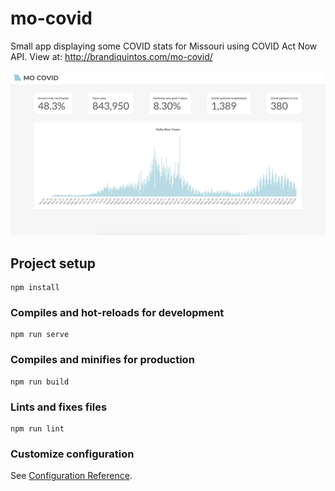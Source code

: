 # mo-covid

Small app displaying some COVID stats for Missouri using COVID Act Now API. View at: http://brandiquintos.com/mo-covid/

![Alt text](/public/screenshot.jpg?raw=true "Screenshot")


## Project setup
```
npm install
```

### Compiles and hot-reloads for development
```
npm run serve
```

### Compiles and minifies for production
```
npm run build
```

### Lints and fixes files
```
npm run lint
```

### Customize configuration
See [Configuration Reference](https://cli.vuejs.org/config/).
